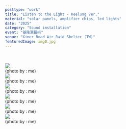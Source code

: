 ```yaml
---
posttype: "work"
title: "Listen to the Light - Keelung ver."
material: "solar panels, amplifier chips, led lights"
date: "2025"
category: "Sound installation"
event: "基隆潮藝術"
venue: "Xiner Road Air Raid Shelter (TW)"
featuredImage: img0.jpg
---
```

  <div class="box">
      <div class="dscrptn">
      <br>
      </div>
  </div>
  <div class="box">
      <div class="dscrptn">
        <br>
      </div>
  </div>


  <div class="box">
      <img class="subimg" src="./img1.jpg">
      <div class="photocredit">(photo by : me)</div>
  </div>


  


  <div class="box">
      <img class="subimg" src="./img2.jpg">
      <div class="photocredit">(photo by : me)</div>
  </div>

  <div class="box">
      <img class="subimg" src="./img3.jpg">
      <div class="photocredit">(photo by : me)</div>
  </div>

  <div class="box">
      <img class="subimg" src="./img4.jpg">
      <div class="photocredit">(photo by : me)</div>
  </div>

  <div class="box">
      <img class="subimg" src="./img6.jpg">
      <div class="photocredit">(photo by : me)</div>
  </div>

  <div class="box">
      <img class="subimg" src="./img5.jpg">
      <div class="photocredit">(photo by : me)</div>
  </div>

  

  <div class="box"></div>

  <!-- <iframe title="vimeo-player" src="https://player.vimeo.com/video/936939354?h=b0dcd1ceb2" frameborder="0" allowfullscreen></iframe> -->